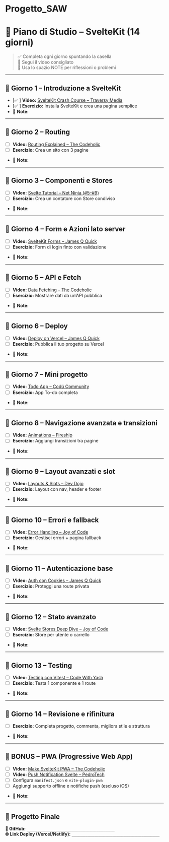# Progetto_SAW

# 🧠 Piano di Studio – SvelteKit (14 giorni)

> ✅ Completa ogni giorno spuntando la casella  
> 🔗 Segui il video consigliato  
> 📝 Usa lo spazio NOTE per riflessioni o problemi

---

## 📅 Giorno 1 – Introduzione a SvelteKit
- [✅ ] **Video:** [SvelteKit Crash Course – Traversy Media](https://www.youtube.com/watch?v=UU7MgYIbtAk)  
- [✅ ] **Esercizio:** Installa SvelteKit e crea una pagina semplice  
- 📝 **Note:**  

---

## 📅 Giorno 2 – Routing
- [ ] **Video:** [Routing Explained – The Codeholic](https://www.youtube.com/watch?v=4a0I-5jJJsg)  
- [ ] **Esercizio:** Crea un sito con 3 pagine  
- 📝 **Note:**  

---

## 📅 Giorno 3 – Componenti e Stores
- [ ] **Video:** [Svelte Tutorial – Net Ninja (#5–#9)](https://www.youtube.com/playlist?list=PL4cUxeGkcC9gKfw25slm4CUDUcM_sxdzF)  
- [ ] **Esercizio:** Crea un contatore con Store condiviso  
- 📝 **Note:**  

---

## 📅 Giorno 4 – Form e Azioni lato server
- [ ] **Video:** [SvelteKit Forms – James Q Quick](https://www.youtube.com/watch?v=6vX8wTjlnfE)  
- [ ] **Esercizio:** Form di login finto con validazione  
- 📝 **Note:**  

---

## 📅 Giorno 5 – API e Fetch
- [ ] **Video:** [Data Fetching – The Codeholic](https://www.youtube.com/watch?v=DMlgPdpzLrY)  
- [ ] **Esercizio:** Mostrare dati da un’API pubblica  
- 📝 **Note:**  

---

## 📅 Giorno 6 – Deploy
- [ ] **Video:** [Deploy on Vercel – James Q Quick](https://www.youtube.com/watch?v=RQ6e_mr5xFU)  
- [ ] **Esercizio:** Pubblica il tuo progetto su Vercel  
- 📝 **Note:**  

---

## 📅 Giorno 7 – Mini progetto
- [ ] **Video:** [Todo App – Codú Community](https://www.youtube.com/watch?v=EJox3rDm0jE)  
- [ ] **Esercizio:** App To-do completa  
- 📝 **Note:**  

---

## 📅 Giorno 8 – Navigazione avanzata e transizioni
- [ ] **Video:** [Animations – Fireship](https://www.youtube.com/watch?v=5mC_4hKW3ok)  
- [ ] **Esercizio:** Aggiungi transizioni tra pagine  
- 📝 **Note:**  

---

## 📅 Giorno 9 – Layout avanzati e slot
- [ ] **Video:** [Layouts & Slots – Dev Dojo](https://www.youtube.com/watch?v=aeFGNz0Zo9A)  
- [ ] **Esercizio:** Layout con nav, header e footer  
- 📝 **Note:**  

---

## 📅 Giorno 10 – Errori e fallback
- [ ] **Video:** [Error Handling – Joy of Code](https://www.youtube.com/watch?v=Ei4Nnwbo0JY)  
- [ ] **Esercizio:** Gestisci errori + pagina fallback  
- 📝 **Note:**  

---

## 📅 Giorno 11 – Autenticazione base
- [ ] **Video:** [Auth con Cookies – James Q Quick](https://www.youtube.com/watch?v=PL8oC1n0h7o)  
- [ ] **Esercizio:** Proteggi una route privata  
- 📝 **Note:**  

---

## 📅 Giorno 12 – Stato avanzato
- [ ] **Video:** [Svelte Stores Deep Dive – Joy of Code](https://www.youtube.com/watch?v=Y_YX-ZN2Kzw)  
- [ ] **Esercizio:** Store per utente o carrello  
- 📝 **Note:**  

---

## 📅 Giorno 13 – Testing
- [ ] **Video:** [Testing con Vitest – Code With Yash](https://www.youtube.com/watch?v=BxWmyNhmPY0)  
- [ ] **Esercizio:** Testa 1 componente e 1 route  
- 📝 **Note:**  

---

## 📅 Giorno 14 – Revisione e rifinitura
- [ ] **Esercizio:** Completa progetto, commenta, migliora stile e struttura  
- 📝 **Note:**  

---

## 🧱 BONUS – PWA (Progressive Web App)
- [ ] **Video:** [Make SvelteKit PWA – The Codeholic](https://www.youtube.com/watch?v=PYKoWgCLPgE)  
- [ ] **Video:** [Push Notification Svelte – PedroTech](https://www.youtube.com/watch?v=FlXwHrqNNz0)  
- [ ] Configura `manifest.json` e `vite-plugin-pwa`  
- [ ] Aggiungi supporto offline e notifiche push (escluso iOS)  
- 📝 **Note:**  

---

## 📂 Progetto Finale

**🔗 GitHub:** `_______________________________________`  
**🌐 Link Deploy (Vercel/Netlify):** `_______________________________________`
